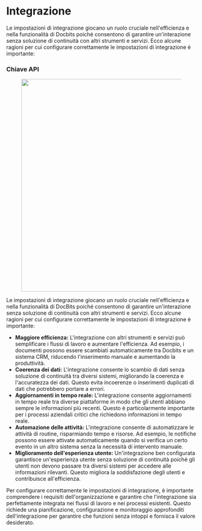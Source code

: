 # Integrazione

Le impostazioni di integrazione giocano un ruolo cruciale nell'efficienza e nella funzionalità di Docbits poiché consentono di garantire un'interazione senza soluzione di continuità con altri strumenti e servizi. Ecco alcune ragioni per cui configurare correttamente le impostazioni di integrazione è importante:

### Chiave API

<figure><img src="https://lh7-us.googleusercontent.com/lFBSwUxiK35KkhYh46gw35BsD10rvHK6_1_Tnf449-jd2WJleDhxPzHpUmNdbP1mst5TkLBpGj5iJyiR_Dxpbta6S9p4Rb3FWj7RIc628Kw-RgqpVvLDYggagjuFI1DdLfOJqkTWHBE0JLQRolTWvOc" alt="" width="563"><figcaption></figcaption></figure>

Le impostazioni di integrazione giocano un ruolo cruciale nell'efficienza e nella funzionalità di DocBits poiché consentono di garantire un'interazione senza soluzione di continuità con altri strumenti e servizi. Ecco alcune ragioni per cui configurare correttamente le impostazioni di integrazione è importante:

* **Maggiore efficienza:** L'integrazione con altri strumenti e servizi può semplificare i flussi di lavoro e aumentare l'efficienza. Ad esempio, i documenti possono essere scambiati automaticamente tra Docbits e un sistema CRM, riducendo l'inserimento manuale e aumentando la produttività.
* **Coerenza dei dati:** L'integrazione consente lo scambio di dati senza soluzione di continuità tra diversi sistemi, migliorando la coerenza e l'accuratezza dei dati. Questo evita incoerenze o inserimenti duplicati di dati che potrebbero portare a errori.
* **Aggiornamenti in tempo reale:** L'integrazione consente aggiornamenti in tempo reale tra diverse piattaforme in modo che gli utenti abbiano sempre le informazioni più recenti. Questo è particolarmente importante per i processi aziendali critici che richiedono informazioni in tempo reale.
* **Automazione delle attività:** L'integrazione consente di automatizzare le attività di routine, risparmiando tempo e risorse. Ad esempio, le notifiche possono essere attivate automaticamente quando si verifica un certo evento in un altro sistema senza la necessità di intervento manuale.
* **Miglioramento dell'esperienza utente:** Un'integrazione ben configurata garantisce un'esperienza utente senza soluzione di continuità poiché gli utenti non devono passare tra diversi sistemi per accedere alle informazioni rilevanti. Questo migliora la soddisfazione degli utenti e contribuisce all'efficienza.

Per configurare correttamente le impostazioni di integrazione, è importante comprendere i requisiti dell'organizzazione e garantire che l'integrazione sia perfettamente integrata nei flussi di lavoro e nei processi esistenti. Questo richiede una pianificazione, configurazione e monitoraggio approfonditi dell'integrazione per garantire che funzioni senza intoppi e fornisca il valore desiderato.
